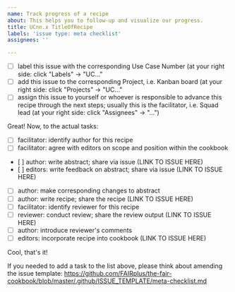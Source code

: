 ```yaml
---
name: Track progress of a recipe
about: This helps you to follow-up and visualize our progress.
title: UCnn.x TitleOfRecipe
labels: 'issue type: meta checklist'
assignees: ''

---
```


- [ ] label this issue with the corresponding Use Case Number (at your right side: click "Labels" -> "UC..."
- [ ] add this issue to the corresponding Project, i.e. Kanban board (at your right side: click "Projects" -> "UC..."
- [ ] assign this issue to yourself or whoever is responsible to advance this recipe through the next steps; usually this is the facilitator, i.e. Squad lead (at your right side: click "Assignees" -> "...")

Great! Now, to the actual tasks:

- [ ] facilitator: identify author for this recipe
- [ ] facilitator: agree with editors on scope and position within the cookbook 
- [ ] author: write abstract; share via issue (LINK TO ISSUE HERE) 
- [ ] editors: write feedback on abstract; share via issue  (LINK TO ISSUE HERE)
- [ ] author: make corresponding changes to abstract
- [ ] author: write recipe; share the recipe  (LINK TO ISSUE HERE)
- [ ] facilitator: identify reviewer for this recipe 
- [ ] reviewer: conduct review; share the review output  (LINK TO ISSUE HERE)
- [ ] author: introduce reviewer's comments
- [ ] editors: incorporate recipe into cookbook (LINK TO ISSUE HERE)

Cool, that's it! 

If you needed to add a task to the list above, please think about amending the issue template: https://github.com/FAIRplus/the-fair-cookbook/blob/master/.github/ISSUE_TEMPLATE/meta-checklist.md
